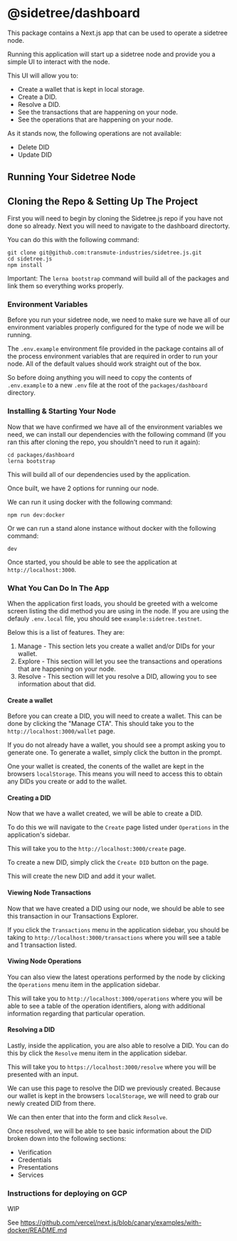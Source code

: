 # @sidetree/dashboard

This package contains a Next.js app that can be used to operate a sidetree node.

Running this application will start up a sidetree node and provide you a simple UI to interact with the node.

This UI will allow you to:

- Create a wallet that is kept in local storage.
- Create a DID.
- Resolve a DID.
- See the transactions that are happening on your node.
- See the operations that are happening on your node.

As it stands now, the following operations are not available:

- Delete DID
- Update DID

## Running Your Sidetree Node

## Cloning the Repo & Setting Up The Project

First you will need to begin by cloning the Sidetree.js repo if you have not done so already. Next you will need to navigate to the dashboard directorty.

You can do this with the following command:

```
git clone git@github.com:transmute-industries/sidetree.js.git
cd sidetree.js
npm install
```

Important: The `lerna bootstrap` command will build all of the packages and link them so everything works properly.

### Environment Variables

Before you run your sidetree node, we need to make sure we have all of our environment variables properly configured for the type of node we will be running.

The `.env.example` environment file provided in the package contains all of the process environment variables that are required in order to run your node. All of the default values should work straight out of the box.

So before doing anything you will need to copy the contents of `.env.example` to a new `.env` file at the root of the `packages/dashboard` directory.

### Installing & Starting Your Node

Now that we have confirmed we have all of the environment variables we need, we can install our dependencies with the following command (If you ran this after cloning the repo, you shouldn't need to run it again):

```
cd packages/dashboard
lerna bootstrap
```

This will build all of our dependencies used by the application.

Once built, we have 2 options for running our node.

We can run it using docker with the following command:

```
npm run dev:docker
```

Or we can run a stand alone instance without docker with the following command:

```
dev
```

Once started, you should be able to see the application at `http://localhost:3000`.

### What You Can Do In The App

When the application first loads, you should be greeted with a welcome screen listing the did method you are using in the node. If you are using the defauly `.env.local` file, you should see `example:sidetree.testnet`.

Below this is a list of features. They are:

1. Manage - This section lets you create a wallet and/or DIDs for your wallet.
2. Explore - This section will let you see the transactions and operations that are happening on your node.
3. Resolve - This section will let you resolve a DID, allowing you to see information about that did.

#### Create a wallet

Before you can create a DID, you will need to create a wallet. This can be done by clicking the "Manage CTA". This should take you to the `http://localhost:3000/wallet` page.

If you do not already have a wallet, you should see a prompt asking you to generate one. To generate a wallet, simply click the button in the prompt.

One your wallet is created, the conents of the wallet are kept in the browsers `localStorage`. This means you will need to access this to obtain any DIDs you create or add to the wallet.

#### Creating a DID

Now that we have a wallet created, we will be able to create a DID.

To do this we will navigate to the `Create` page listed under `Operations` in the application's sidebar.

This will take you to the `http://localhost:3000/create` page.

To create a new DID, simply click the `Create DID` button on the page.

This will create the new DID and add it your wallet.

#### Viewing Node Transactions

Now that we have created a DID using our node, we should be able to see this transaction in our Transactions Explorer.

If you click the `Transactions` menu in the application sidebar, you should be taking to `http://localhost:3000/transactions` where you will see a table and 1 transaction listed.

#### Viwing Node Operations

You can also view the latest operations performed by the node by clicking the `Operations` menu item in the application sidebar.

This will take you to `http://localhost:3000/operations` where you will be able to see a table of the operation identifiers, along with additional information regarding that particular operation.

#### Resolving a DID

Lastly, inside the application, you are also able to resolve a DID. You can do this by click the `Resolve` menu item in the application sidebar.

This will take you to `https://localhost:3000/resolve` where you will be presented with an input.

We can use this page to resolve the DID we previously created. Because our wallet is kept in the browsers `localStorage`, we will need to grab our newly created DID from there.

We can then enter that into the form and click `Resolve`.

Once resolved, we will be able to see basic information about the DID broken down into the following sections:

- Verification
- Credentials
- Presentations
- Services

### Instructions for deploying on GCP

WIP

See https://github.com/vercel/next.js/blob/canary/examples/with-docker/README.md
